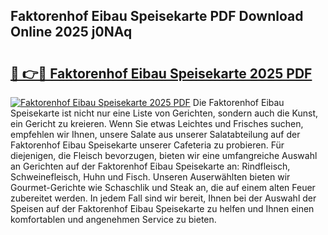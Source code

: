 ## Faktorenhof Eibau Speisekarte PDF Download Online 2025 j0NAq

# <h2><a href="http://gc6j612.nevu.top/?p=Faktorenhof+Eibau+Speisekarte">🔗 👉🔴 Faktorenhof Eibau Speisekarte 2025 PDF</a></h2>

[![Faktorenhof Eibau Speisekarte 2025 PDF](https://i.imgur.com/dBaPXMq.png)](http://gc6j612.nevu.top/?p=Faktorenhof+Eibau+Speisekarte)
Die Faktorenhof Eibau Speisekarte ist nicht nur eine Liste von Gerichten, sondern auch die Kunst, ein Gericht zu kreieren. Wenn Sie etwas Leichtes und Frisches suchen, empfehlen wir Ihnen, unsere Salate aus unserer Salatabteilung auf der Faktorenhof Eibau Speisekarte unserer Cafeteria zu probieren. Für diejenigen, die Fleisch bevorzugen, bieten wir eine umfangreiche Auswahl an Gerichten auf der Faktorenhof Eibau Speisekarte an: Rindfleisch, Schweinefleisch, Huhn und Fisch. Unseren Auserwählten bieten wir Gourmet-Gerichte wie Schaschlik und Steak an, die auf einem alten Feuer zubereitet werden. In jedem Fall sind wir bereit, Ihnen bei der Auswahl der Speisen auf der Faktorenhof Eibau Speisekarte zu helfen und Ihnen einen komfortablen und angenehmen Service zu bieten.
